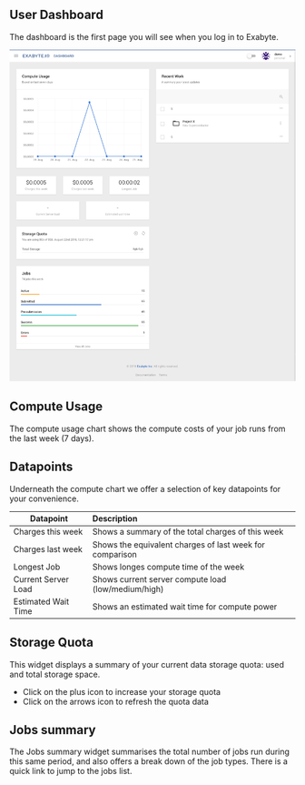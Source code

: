 ## User Dashboard
The dashboard is the first page you will see when you log in to Exabyte.

![Exabyte Registration Form](../images/dashboard.png "Dashboard")

## Compute Usage
The compute usage chart shows the compute costs of your job runs from the last week (7 days).

## Datapoints
Underneath the compute chart we offer a selection of key datapoints for your convenience.


| Datapoint             | Description
| -------------         |:-------------
| Charges this week     | Shows a summary of the total charges of this week
| Charges last week     | Shows the equivalent charges of last week for comparison
| Longest Job           | Shows longes compute time of the week
| Current Server Load   | Shows current server compute load (low/medium/high)
| Estimated Wait Time   | Shows an estimated wait time for compute power

## Storage Quota
This widget displays a summary of your current data storage quota: used and total storage space.

- Click on the plus icon to increase your storage quota
- Click on the arrows icon to refresh the quota data

## Jobs summary
The Jobs summary widget summarises the total number of jobs run during this same period, and also offers a break down of the job types. There is a quick link to jump to the jobs list.
